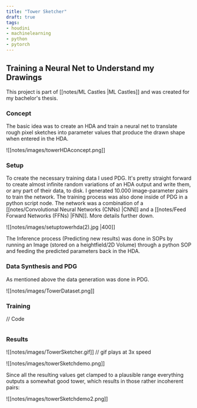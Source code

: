 ```yaml
---
title: "Tower Sketcher"
draft: true
tags:
- houdini
- machinelearning
- python
- pytorch
---
```


## Training a Neural Net to Understand my Drawings
This project is part of [[notes/ML Castles |ML Castles]] and was created for my bachelor's thesis.

### Concept
The basic idea was to create an HDA and train a neural net to translate rough pixel sketches into parameter values that produce the drawn shape when entered in the HDA.

![[notes/images/towerHDAconcept.png]]

### Setup
To create the necessary training data I used PDG. It's pretty straight forward to create almost infinite random variations of an HDA output and write them, or any part of their data, to disk. I generated 10.000 image-parameter pairs to train the network. The training process was also done inside of PDG in a python script node. The network was a combination of a [[notes/Convolutional Neural Networks (CNNs) |CNN]] and a [[notes/Feed Forward Networks (FFNs) |FNN]]. More details further down.
 
![[notes/images/setuptowerhda(2).jpg |400]]

The Inference process (Predicting new results) was done in SOPs by running an Image (stored on a heightfield/2D Volume) through a python SOP and feeding the predicted parameters back in the HDA.

### Data Synthesis and PDG
As mentioned above the data generation was done in PDG.

![[notes/images/TowerDataset.png]]

### Training

// Code

```python

```

### Results

![[notes/images/TowerSketcher.gif]]
// gif plays at 3x speed

![[notes/images/towerSketchdemo.png]]

Since all the resulting values get clamped to a plausible range everything outputs a somewhat good tower, which results in those rather incoherent pairs:

 ![[notes/images/towerSketchdemo2.png]]
 